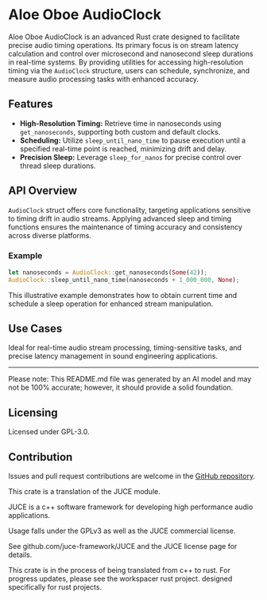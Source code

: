 # Aloe Oboe AudioClock

Aloe Oboe AudioClock is an advanced Rust crate designed to facilitate precise audio timing operations. Its primary focus is on stream latency calculation and control over microsecond and nanosecond sleep durations in real-time systems. By providing utilities for accessing high-resolution timing via the `AudioClock` structure, users can schedule, synchronize, and measure audio processing tasks with enhanced accuracy. 

## Features
- **High-Resolution Timing:** Retrieve time in nanoseconds using `get_nanoseconds`, supporting both custom and default clocks.
- **Scheduling:** Utilize `sleep_until_nano_time` to pause execution until a specified real-time point is reached, minimizing drift and delay.
- **Precision Sleep:** Leverage `sleep_for_nanos` for precise control over thread sleep durations.

## API Overview
`AudioClock` struct offers core functionality, targeting applications sensitive to timing drift in audio streams. Applying advanced sleep and timing functions ensures the maintenance of timing accuracy and consistency across diverse platforms.

### Example
```rust
let nanoseconds = AudioClock::get_nanoseconds(Some(42));
AudioClock::sleep_until_nano_time(nanoseconds + 1_000_000, None);
```

This illustrative example demonstrates how to obtain current time and schedule a sleep operation for enhanced stream manipulation.

## Use Cases
Ideal for real-time audio stream processing, timing-sensitive tasks, and precise latency management in sound engineering applications.

---
Please note: This README.md file was generated by an AI model and may not be 100% accurate; however, it should provide a solid foundation.

## Licensing
Licensed under GPL-3.0.

## Contribution
Issues and pull request contributions are welcome in the [GitHub repository](https://github.com/klebs6/aloe-rs).


This crate is a translation of the JUCE module.

JUCE is a c++ software framework for developing high performance audio applications.

Usage falls under the GPLv3 as well as the JUCE commercial license.

See github.com/juce-framework/JUCE and the JUCE license page for details.

This crate is in the process of being translated from c++ to rust. For progress updates, please see the workspacer rust project. designed specifically for rust projects.
